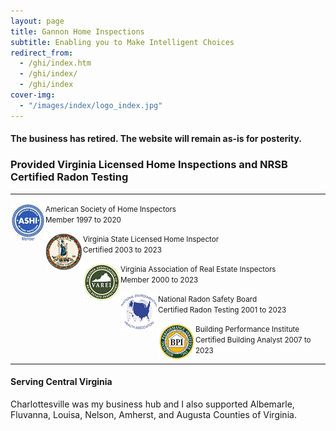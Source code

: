 ```yaml
---
layout: page
title: Gannon Home Inspections
subtitle: Enabling you to Make Intelligent Choices
redirect_from:
  - /ghi/index.htm
  - /ghi/index/
  - /ghi/index
cover-img:
  - "/images/index/logo_index.jpg"
---
```


#### The business has retired. The website will remain as-is for posterity.
### Provided Virginia Licensed Home Inspections and NRSB Certified Radon Testing
---

<p>
 <img src="/images/index/ashi.gif" alt="ASHI" align="left"><span><small>American Society of Home Inspectors</small></span>
 <br>
 <span class="ban2"><small>Member 1997 to 2020</small></span>
  <br>
</p>

<p>
 <img src="/images/index/vss.gif" alt="ASHI" align="left"><span><small>Virginia State Licensed Home Inspector</small></span>
 <br>
 <span class="ban2"><small>Certified 2003 to 2023</small></span>
  <br>
</p>

<p>
 <img src="/images/index/varei.gif" alt="ASHI" align="left"><span><small>Virginia Association of Real Estate Inspectors</small></span>
 <br>
 <span class="ban2"><small>Member 2000 to 2023</small></span>
  <br>
</p>

<p>
 <img src="/images/index/neha.png" alt="ASHI" align="left"><span><small>National Radon Safety Board</small></span>
 <br>
 <span class="ban2"><small>Certified Radon Testing 2001 to 2023</small></span>
  <br>
</p>

<p>
 <img src="/images/index/bpil.gif" alt="ASHI" align="left"><span><small>Building Performance Institute</small></span>
 <br>
 <span class="ban2"><small>Certified Building Analyst 2007 to 2023</small></span>
  <br>
</p>

---
#### Serving Central Virginia
Charlottesville was my business hub and I also supported Albemarle, Fluvanna, Louisa,  Nelson, Amherst, and Augusta Counties of Virginia.
